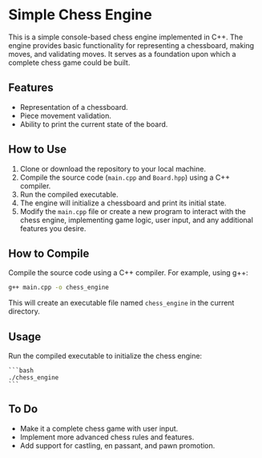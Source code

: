 # Simple Chess Engine

This is a simple console-based chess engine implemented in C++. The engine provides basic functionality for representing a chessboard, making moves, and validating moves. It serves as a foundation upon which a complete chess game could be built.

## Features

- Representation of a chessboard.
- Piece movement validation.
- Ability to print the current state of the board.

## How to Use

1. Clone or download the repository to your local machine.
2. Compile the source code (`main.cpp` and `Board.hpp`) using a C++ compiler.
3. Run the compiled executable.
4. The engine will initialize a chessboard and print its initial state.
5. Modify the `main.cpp` file or create a new program to interact with the chess engine, implementing game logic, user input, and any additional features you desire.

## How to Compile

Compile the source code using a C++ compiler. For example, using g++:

```bash
g++ main.cpp -o chess_engine
```

This will create an executable file named `chess_engine` in the current directory.

## Usage
Run the compiled executable to initialize the chess engine:
    
    ```bash
    ./chess_engine
    ```

## To Do
- Make it a complete chess game with user input.
- Implement more advanced chess rules and features.
- Add support for castling, en passant, and pawn promotion.
